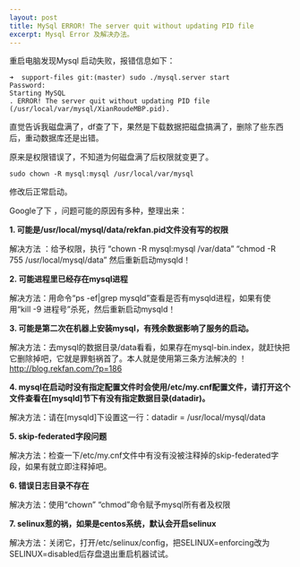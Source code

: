 ```yaml
---
layout: post
title: MySql ERROR! The server quit without updating PID file
excerpt: Mysql Error 及解决办法。
---
```


重启电脑发现Mysql 启动失败，报错信息如下：

```
➜  support-files git:(master) sudo ./mysql.server start
Password:
Starting MySQL
. ERROR! The server quit without updating PID file (/usr/local/var/mysql/XianRoudeMBP.pid).
```

直觉告诉我磁盘满了，df查了下，果然是下载数据把磁盘搞满了，删除了些东西后，重动数据库还是出错。

原来是权限错误了，不知道为何磁盘满了后权限就变更了。

```
sudo chown -R mysql:mysql /usr/local/var/mysql
```

修改后正常启动。

Google了下 ，问题可能的原因有多种，整理出来：

**1. 可能是/usr/local/mysql/data/rekfan.pid文件没有写的权限**

解决方法 ：给予权限，执行 “chown -R mysql:mysql /var/data” “chmod -R 755 /usr/local/mysql/data”  然后重新启动mysqld！

**2. 可能进程里已经存在mysql进程**

解决方法：用命令“ps -ef|grep mysqld”查看是否有mysqld进程，如果有使用“kill -9  进程号”杀死，然后重新启动mysqld！

**3. 可能是第二次在机器上安装mysql，有残余数据影响了服务的启动。**

解决方法：去mysql的数据目录/data看看，如果存在mysql-bin.index，就赶快把它删除掉吧，它就是罪魁祸首了。本人就是使用第三条方法解决的 ！http://blog.rekfan.com/?p=186

**4. mysql在启动时没有指定配置文件时会使用/etc/my.cnf配置文件，请打开这个文件查看在[mysqld]节下有没有指定数据目录(datadir)。**

解决方法：请在[mysqld]下设置这一行：datadir = /usr/local/mysql/data

**5. skip-federated字段问题**

解决方法：检查一下/etc/my.cnf文件中有没有没被注释掉的skip-federated字段，如果有就立即注释掉吧。

**6. 错误日志目录不存在**

解决方法：使用“chown” “chmod”命令赋予mysql所有者及权限

**7. selinux惹的祸，如果是centos系统，默认会开启selinux**

解决方法：关闭它，打开/etc/selinux/config，把SELINUX=enforcing改为SELINUX=disabled后存盘退出重启机器试试。
